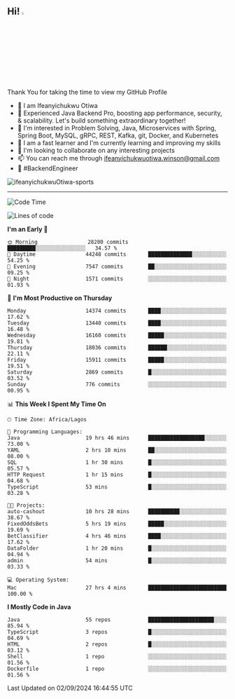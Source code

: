 <!-- BLOG-POST-LIST:START --><!-- BLOG-POST-LIST:END -->

## Hi! <img src="https://media.giphy.com/media/hvRJCLFzcasrR4ia7z/giphy.gif" width="4%"> 

Thank You for taking the time to view my GitHub Profile

- 👋 I am Ifeanyichukwu Otiwa
- 🚀 Experienced Java Backend Pro, boosting app performance, security, & scalability. Let's build something extraordinary together!
- 👀 I'm interested in Problem Solving, Java, Microservices with Spring, Spring Boot, MySQL, gRPC, REST, Kafka, git, Docker, and Kubernetes
- 🌱 I am a fast learner and I'm currently learning and improving my skills
- 💞️ I'm looking to collaborate on any interesting projects
- 📫 You can reach me through ifeanyichukwuotiwa.winson@gmail.com
- 🚀 #BackendEngineer

<p align="left" marginTop="10px"> <img src="https://komarev.com/ghpvc/?username=ifeanyichukwuOtiwa-sports&label=Profile%20views&color=0e75b6&style=for-the-badge" alt="ifeanyichukwuOtiwa-sports" /> </p>

***

<!--START_SECTION:waka-->
![Code Time](http://img.shields.io/badge/Code%20Time-2%2C863%20hrs%2052%20mins-blue)

![Lines of code](https://img.shields.io/badge/From%20Hello%20World%20I%27ve%20Written-20.1%20million%20lines%20of%20code-blue)

**I'm an Early 🐤** 

```text
🌞 Morning                28200 commits       █████████░░░░░░░░░░░░░░░░   34.57 % 
🌆 Daytime                44248 commits       ██████████████░░░░░░░░░░░   54.25 % 
🌃 Evening                7547 commits        ██░░░░░░░░░░░░░░░░░░░░░░░   09.25 % 
🌙 Night                  1571 commits        ░░░░░░░░░░░░░░░░░░░░░░░░░   01.93 % 
```
📅 **I'm Most Productive on Thursday** 

```text
Monday                   14374 commits       ████░░░░░░░░░░░░░░░░░░░░░   17.62 % 
Tuesday                  13440 commits       ████░░░░░░░░░░░░░░░░░░░░░   16.48 % 
Wednesday                16160 commits       █████░░░░░░░░░░░░░░░░░░░░   19.81 % 
Thursday                 18036 commits       ██████░░░░░░░░░░░░░░░░░░░   22.11 % 
Friday                   15911 commits       █████░░░░░░░░░░░░░░░░░░░░   19.51 % 
Saturday                 2869 commits        █░░░░░░░░░░░░░░░░░░░░░░░░   03.52 % 
Sunday                   776 commits         ░░░░░░░░░░░░░░░░░░░░░░░░░   00.95 % 
```


📊 **This Week I Spent My Time On** 

```text
🕑︎ Time Zone: Africa/Lagos

💬 Programming Languages: 
Java                     19 hrs 46 mins      ██████████████████░░░░░░░   73.00 % 
YAML                     2 hrs 10 mins       ██░░░░░░░░░░░░░░░░░░░░░░░   08.00 % 
SQL                      1 hr 30 mins        █░░░░░░░░░░░░░░░░░░░░░░░░   05.57 % 
HTTP Request             1 hr 15 mins        █░░░░░░░░░░░░░░░░░░░░░░░░   04.68 % 
TypeScript               53 mins             █░░░░░░░░░░░░░░░░░░░░░░░░   03.28 % 

🐱‍💻 Projects: 
auto-cashout             10 hrs 28 mins      ██████████░░░░░░░░░░░░░░░   38.67 % 
FixedOddsBets            5 hrs 19 mins       █████░░░░░░░░░░░░░░░░░░░░   19.69 % 
BetClassifier            4 hrs 46 mins       ████░░░░░░░░░░░░░░░░░░░░░   17.62 % 
DataFolder               1 hr 20 mins        █░░░░░░░░░░░░░░░░░░░░░░░░   04.94 % 
admin                    54 mins             █░░░░░░░░░░░░░░░░░░░░░░░░   03.33 % 

💻 Operating System: 
Mac                      27 hrs 4 mins       █████████████████████████   100.00 % 
```

**I Mostly Code in Java** 

```text
Java                     55 repos            █████████████████████░░░░   85.94 % 
TypeScript               3 repos             █░░░░░░░░░░░░░░░░░░░░░░░░   04.69 % 
HTML                     2 repos             █░░░░░░░░░░░░░░░░░░░░░░░░   03.12 % 
Shell                    1 repo              ░░░░░░░░░░░░░░░░░░░░░░░░░   01.56 % 
Dockerfile               1 repo              ░░░░░░░░░░░░░░░░░░░░░░░░░   01.56 % 
```




 Last Updated on 02/09/2024 16:44:55 UTC
<!--END_SECTION:waka-->

<!--
<p align="center">
![trophy](https://github-profile-trophy.vercel.app/?username=ifeanyichukwuOtiwa-sports&theme=onedark) (https://github.com/ryo-ma/github-profile-trophy)
</p>
-->

<!---
ifeanyi-otiwa/ifeanyi-otiwa is a ✨ special ✨ repository because its `README.md` (this file) appears on your GitHub profile.
You can click the Preview link to take a look at your changes.
--->
